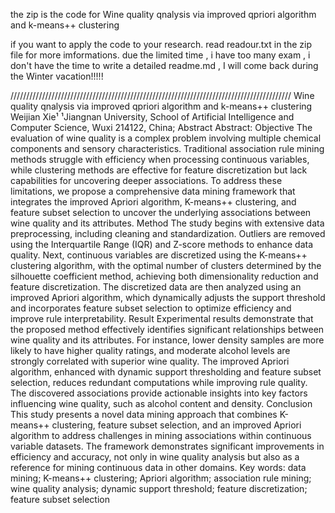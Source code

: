 the zip is the code for Wine quality qnalysis via improved qpriori algorithm and k-means++ clustering

if you want to apply the code to your research. read readour.txt in the zip file for more imformations.
due the limited time , i have too many exam , i don't have the time to write a detailed readme.md , I will come back during the Winter vacation!!!!!

/////////////////////////////////////////////////////////////////////////////////////////
Wine quality qnalysis via improved qpriori algorithm and k-means++ clustering
Weijian Xie¹
¹Jiangnan University, School of Artificial Intelligence and Computer Science, Wuxi 214122, China;
Abstract
Abstract: Objective The evaluation of wine quality is a complex problem involving multiple chemical components and sensory characteristics. 
Traditional association rule mining methods struggle with efficiency when processing continuous variables, while clustering methods are effective for feature discretization but lack capabilities for uncovering deeper associations. 
To address these limitations, we propose a comprehensive data mining framework that integrates the improved Apriori algorithm, K-means++ clustering, 
and feature subset selection to uncover the underlying associations between wine quality and its attributes. 
Method The study begins with extensive data preprocessing, including cleaning and standardization. Outliers are removed using the Interquartile Range (IQR) and Z-score methods to enhance data quality. 
Next, continuous variables are discretized using the K-means++ clustering algorithm, with the optimal number of clusters determined by the silhouette coefficient method, achieving both dimensionality reduction and feature discretization. 
The discretized data are then analyzed using an improved Apriori algorithm, which dynamically adjusts the support threshold and incorporates feature subset selection to optimize efficiency and improve rule interpretability. 
Result Experimental results demonstrate that the proposed method effectively identifies significant relationships between wine quality and its attributes. For instance, lower density samples are more likely to have higher quality ratings, 
and moderate alcohol levels are strongly correlated with superior wine quality. 
The improved Apriori algorithm, enhanced with dynamic support thresholding and feature subset selection, reduces redundant computations while improving rule quality. 
The discovered associations provide actionable insights into key factors influencing wine quality, such as alcohol content and density. 
Conclusion This study presents a novel data mining approach that combines K-means++ clustering, feature subset selection, and an improved Apriori algorithm to address challenges in mining associations within continuous variable datasets. 
The framework demonstrates significant improvements in efficiency and accuracy, not only in wine quality analysis but also as a reference for mining continuous data in other domains.
Key words:
data mining; K-means++ clustering; Apriori algorithm; association rule mining; wine quality analysis; dynamic support threshold; feature discretization; feature subset selection

